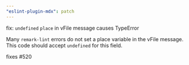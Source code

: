 ```yaml
---
"eslint-plugin-mdx": patch
---
```


fix: `undefined` `place` in vFile message causes TypeError

Many `remark-lint` errors do not set a place variable in the vFile
message. This code should accept `undefined` for this field.

fixes #520
